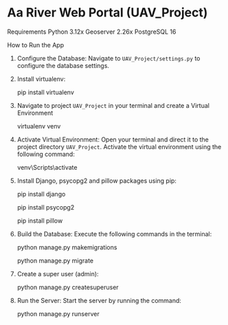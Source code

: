 # Aa River Web Portal (UAV_Project)
 Requirements
 Python 3.12x
 Geoserver 2.26x
 PostgreSQL 16

How to Run the App
1. Configure the Database: Navigate to `UAV_Project/settings.py` to configure the database settings.
2. Install virtualenv:

   pip install virtualenv
3. Navigate to project `UAV_Project` in your terminal and create a Virtual Environment

   virtualenv venv
4. Activate Virtual Environment: Open your terminal and direct it to the project directory `UAV_Project`.
   Activate the virtual environment using the following command:

   venv\Scripts\activate

5. Install Django, psycopg2 and pillow packages using pip:

   pip install django

   pip install psycopg2

   pip install pillow

6. Build the Database: Execute the following commands in the terminal:
   
    python manage.py makemigrations
   
    python manage.py migrate

7. Create a super user (admin):

   python manage.py createsuperuser

8. Run the Server: Start the server by running the command:
   
    python manage.py runserver
